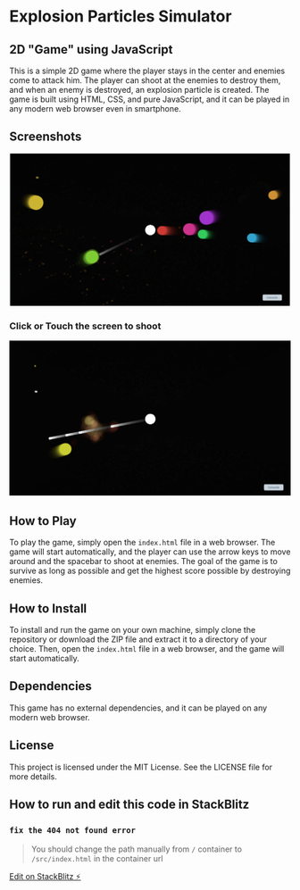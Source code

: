 # Explosion Particles Simulator

## 2D "Game" using JavaScript

This is a simple 2D game where the player stays in the center and enemies come to attack him. The player can shoot at the enemies to destroy them, and when an enemy is destroyed, an explosion particle is created. The game is built using HTML, CSS, and pure JavaScript, and it can be played in any modern web browser even in smartphone.


## Screenshots
![Game Screenshot](/demo-images/explosion-particles-simulation-image.png)
### Click or Touch the screen to shoot
![Game Screenshot](/demo-images/explosion-particles-simulation-image2.png)

## How to Play

To play the game, simply open the `index.html` file in a web browser. The game will start automatically, and the player can use the arrow keys to move around and the spacebar to shoot at enemies. The goal of the game is to survive as long as possible and get the highest score possible by destroying enemies.

## How to Install

To install and run the game on your own machine, simply clone the repository or download the ZIP file and extract it to a directory of your choice. Then, open the `index.html` file in a web browser, and the game will start automatically.

## Dependencies

This game has no external dependencies, and it can be played on any modern web browser.

## License

This project is licensed under the MIT License. See the LICENSE file for more details.


## How to run and edit this code in StackBlitz
### `fix the 404 not found error`
> You should change the path manually from `/` container to `/src/index.html` in the container url

[Edit on StackBlitz ⚡️](https://stackblitz.com/edit/web-platform-htv6qc)

